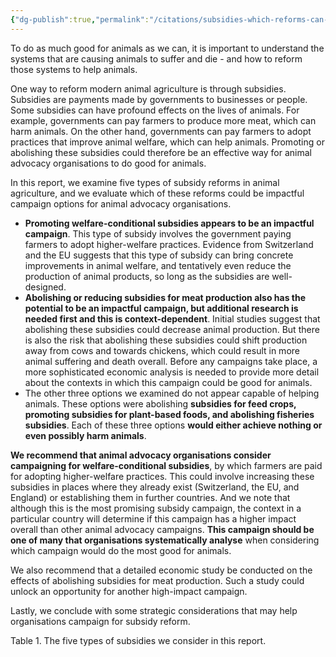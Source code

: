 ```yaml
---
{"dg-publish":true,"permalink":"/citations/subsidies-which-reforms-can-help-animals-animal-ask/","tags":["animal_feed"],"created":"2025-10-23T17:42:44.743+01:00","updated":"2025-10-24T09:48:28.662+01:00"}
---
```


To do as much good for animals as we can, it is important to understand the systems that are causing animals to suffer and die - and how to reform those systems to help animals.

One way to reform modern animal agriculture is through subsidies. Subsidies are payments made by governments to businesses or people. Some subsidies can have profound effects on the lives of animals. For example, governments can pay farmers to produce more meat, which can harm animals. On the other hand, governments can pay farmers to adopt practices that improve animal welfare, which can help animals. Promoting or abolishing these subsidies could therefore be an effective way for animal advocacy organisations to do good for animals.

In this report, we examine five types of subsidy reforms in animal agriculture, and we evaluate which of these reforms could be impactful campaign options for animal advocacy organisations.

*   **Promoting welfare-conditional subsidies appears to be an impactful campaign**. This type of subsidy involves the government paying farmers to adopt higher-welfare practices. Evidence from Switzerland and the EU suggests that this type of subsidy can bring concrete improvements in animal welfare, and tentatively even reduce the production of animal products, so long as the subsidies are well-designed.
*   **Abolishing or reducing subsidies for meat production also has the potential to be an impactful campaign, but additional research is needed first and this is context-dependent**. Initial studies suggest that abolishing these subsidies could decrease animal production. But there is also the risk that abolishing these subsidies could shift production away from cows and towards chickens, which could result in more animal suffering and death overall. Before any campaigns take place, a more sophisticated economic analysis is needed to provide more detail about the contexts in which this campaign could be good for animals.
*   The other three options we examined do not appear capable of helping animals. These options were abolishing **subsidies for feed crops, promoting subsidies for plant-based foods, and abolishing fisheries subsidies**. Each of these three options **would either achieve nothing or even possibly harm animals**.

**We recommend that animal advocacy organisations consider campaigning for welfare-conditional subsidies**, by which farmers are paid for adopting higher-welfare practices. This could involve increasing these subsidies in places where they already exist (Switzerland, the EU, and England) or establishing them in further countries. And we note that although this is the most promising subsidy campaign, the context in a particular country will determine if this campaign has a higher impact overall than other animal advocacy campaigns. **This campaign should be one of many that organisations systematically analyse** when considering which campaign would do the most good for animals.

We also recommend that a detailed economic study be conducted on the effects of abolishing subsidies for meat production. Such a study could unlock an opportunity for another high-impact campaign.

Lastly, we conclude with some strategic considerations that may help organisations campaign for subsidy reform.

Table 1. The five types of subsidies we consider in this report.